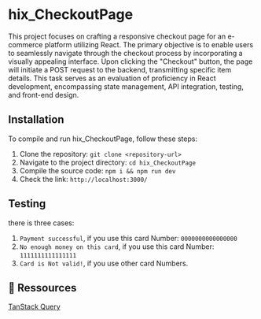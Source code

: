 # hix_CheckoutPage

This project focuses on crafting a responsive checkout page for an e-commerce platform utilizing React. The primary objective is to enable users to seamlessly navigate through the checkout process by incorporating a visually appealing interface. Upon clicking the "Checkout" button, the page will initiate a POST request to the backend, transmitting specific item details. This task serves as an evaluation of proficiency in React development, encompassing state management, API integration, testing, and front-end design.

## Installation

To compile and run hix_CheckoutPage, follow these steps:

1. Clone the repository: `git clone <repository-url>`
2. Navigate to the project directory: `cd hix_CheckoutPage`
3. Compile the source code: `npm i && npm run dev`
4. Check the link: `http://localhost:3000/`

## Testing
there is three cases:
1. ``Payment successful``, if you use this card Number: `0000000000000000`
2. ``No enough money on this card``, if you use this card Number: `1111111111111111`
3. ``Card is Not valid!``, if you use other card Numbers. 
## 🔗 Ressources
[TanStack Query](https://tanstack.com/query/latest/docs/react/quick-start)

